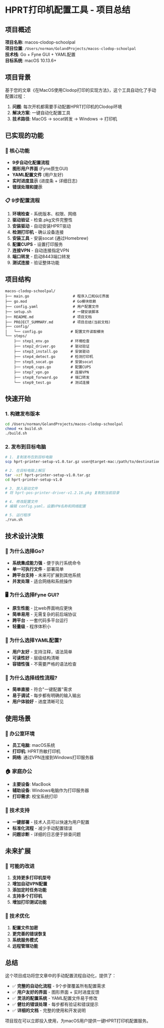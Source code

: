 # HPRT打印机配置工具 - 项目总结

## 项目概述

**项目名称**: macos-clodop-schoolpal  
**项目位置**: `/Users/norman/GolandProjects/macos-clodop-schoolpal`  
**技术栈**: Go + Fyne GUI + YAML配置  
**目标系统**: macOS 10.13.6+  

## 项目背景

基于您的文章《在MacOS使用Clodop打印的实现方法》，这个工具自动化了手动配置过程：

1. **问题**: 每次开机都需要手动配置HPRT打印机的Clodop环境
2. **解决方案**: 一键自动化配置工具
3. **技术路径**: MacOS → socat转发 → Windows → 打印机

## 已实现的功能

### 🔧 核心功能
- **9步自动化配置流程**
- **图形用户界面** (Fyne原生GUI)
- **YAML配置文件** (用户友好)
- **实时进度显示** (进度条 + 详细日志)
- **错误处理和提示**

### 📋 9步配置流程
1. **环境检查** - 系统版本、权限、网络
2. **驱动验证** - 检查.pkg文件完整性
3. **安装驱动** - 自动安装HPRT驱动
4. **检测打印机** - 确认设备连接
5. **安装工具** - 安装socat (通过Homebrew)
6. **配置CUPS** - 设置打印服务
7. **连接VPN** - 自动连接指定VPN
8. **端口转发** - 启动8443端口转发
9. **测试连接** - 验证整体功能

## 项目结构

```
macos-clodop-schoolpal/
├── main.go                    # 程序入口和GUI界面
├── go.mod                     # Go模块依赖
├── config.yaml                # 用户配置文件
├── setup.sh                   # 一键安装脚本
├── README.md                  # 项目文档
├── PROJECT_SUMMARY.md         # 项目总结(当前文档)
├── config/
│   └── config.go             # 配置文件读取模块
└── steps/
    ├── step1_env.go          # 环境检查
    ├── step2_driver.go       # 驱动验证
    ├── step3_install.go      # 安装驱动
    ├── step4_detect.go       # 检测打印机
    ├── step5_socat.go        # 安装socat
    ├── step6_cups.go         # 配置CUPS
    ├── step7_vpn.go          # 连接VPN
    ├── step8_forward.go      # 端口转发
    └── step9_test.go         # 测试连接
```

## 快速开始

### 1. 构建发布版本
```bash
cd /Users/norman/GolandProjects/macos-clodop-schoolpal
chmod +x build.sh
./build.sh
```

### 2. 发布到目标电脑
```bash
# 1. 复制发布包到目标电脑
scp hprt-printer-setup-v1.0.tar.gz user@target-mac:/path/to/destination/

# 2. 在目标电脑上解压
tar -xzf hprt-printer-setup-v1.0.tar.gz
cd hprt-printer-setup-v1.0

# 3. 放入驱动文件
# 将 hprt-pos-printer-driver-v1.2.16.pkg 复制到当前目录

# 4. 修改配置文件
# 编辑 config.yaml，设置VPN名称和网络配置

# 5. 运行程序
./run.sh
```

## 技术设计决策

### 🎯 为什么选择Go?
- **系统集成能力强** - 便于执行系统命令
- **单一可执行文件** - 部署简单
- **跨平台支持** - 未来可扩展到其他系统
- **并发处理** - 适合网络和系统操作

### 🖥️ 为什么选择Fyne GUI?
- **原生性能** - 比web界面响应更快
- **简单易用** - 无需复杂的前后端协议
- **跨平台** - 一套代码多平台运行
- **轻量级** - 程序体积小

### 📝 为什么选择YAML配置?
- **用户友好** - 支持注释，语法简单
- **可读性好** - 层级结构清晰
- **容错性强** - 不需要严格的语法检查

### 🔄 为什么选择线性流程?
- **简单直接** - 符合"一键配置"需求
- **易于调试** - 每步都有明确的输入输出
- **用户体验好** - 进度清晰可见

## 使用场景

### 🏢 办公室环境
- **员工电脑**: macOS系统
- **打印机**: HPRT热敏打印机
- **网络**: 通过VPN连接到Windows打印服务器

### 🏠 家庭办公
- **主要设备**: MacBook
- **辅助设备**: Windows电脑作为打印服务器
- **打印需求**: 校宝系统打印

### 🔧 技术支持
- **一键部署** - 技术人员可以快速为用户配置
- **标准化流程** - 减少手动配置错误
- **问题诊断** - 详细的日志便于排查问题

## 未来扩展

### 🚀 可能的改进
1. **支持更多打印机型号**
2. **增加自动VPN配置**
3. **添加定时任务功能**
4. **支持多个打印机**
5. **增加打印测试功能**

### 🔧 技术优化
1. **配置文件加密**
2. **更完善的错误恢复**
3. **系统服务模式**
4. **远程管理功能**

## 总结

这个项目成功将您文章中的手动配置流程自动化，提供了：

- ✅ **完整的自动化流程** - 9个步骤覆盖所有配置需求
- ✅ **用户友好的界面** - 图形界面 + 实时进度反馈
- ✅ **灵活的配置系统** - YAML配置文件易于修改
- ✅ **健壮的错误处理** - 每步都有验证和错误提示
- ✅ **详细的文档** - 完整的使用和开发说明

项目现在可以立即投入使用，为macOS用户提供一键HPRT打印机配置服务。 